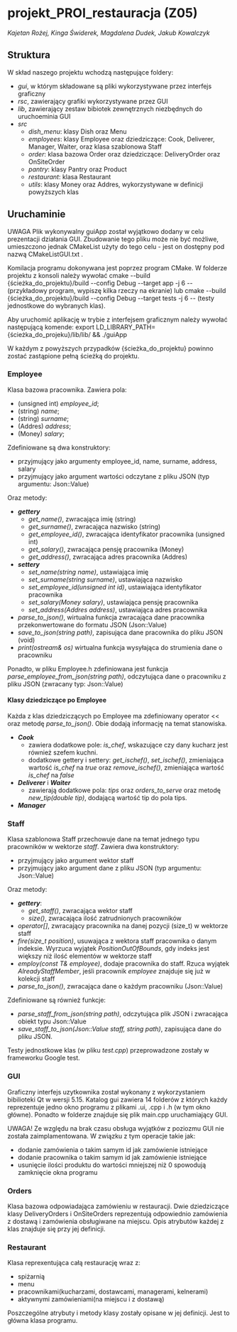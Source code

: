 # projekt_PROI_restauracja (Z05)
*Kajetan Rożej, Kinga Świderek, Magdalena Dudek, Jakub Kowalczyk*

## Struktura
W skład naszego projektu wchodzą następujące foldery:
- *gui*, w którym składowane są pliki wykorzystywane przez interfejs graficzny
- *rsc*, zawierający grafiki wykorzystywane przez GUI
- *lib*, zawierający zestaw bibiotek zewnętrznych niezbędnych do uruchoeminia GUI
- *src*
    - *dish_menu*: klasy Dish oraz Menu
    - *employees*: klasy Employee oraz dziedziczące: Cook, Deliverer, Manager, Waiter, oraz klasa szablonowa Staff
    - *order*: klasa bazowa Order oraz dziedziczące: DeliveryOrder oraz OnSiteOrder
    - *pantry*: klasy Pantry oraz Product
    - *restaurant*: klasa Restaurant
    - *utils*: klasy Money oraz Addres, wykorzystywane w definicji powyższych klas

## Uruchaminie

UWAGA Plik wykonywalny guiApp został wyjątkowo dodany w celu prezentacji działania GUI.
Zbudowanie tego pliku może nie być możliwe, umieszczono jednak CMakeList użyty do tego celu - jest on dostępny pod nazwą CMakeListGUI.txt .

Komilacja programu dokonywana jest poprzez program CMake. W folderze projektu z konsoli należy wywołać
cmake --build {ścieżka_do_projektu}/build --config Debug --target app -j 6 --
(przykładowy program, wypiszę kilka rzeczy na ekranie)
lub
cmake --build {ścieżka_do_projektu}/build --config Debug --target tests -j 6 --
(testy jednostkowe do wybranych klas).

Aby uruchomić aplikację w trybie z interfejsem graficznym należy wywołać następującą komende:
export LD_LIBRARY_PATH={ścieżka_do_projeku}/lib/lib/ && ./guiApp

W każdym z powyższych przypadków {ścieżka_do_projektu} powinno zostać zastąpione pełną ścieżką do projektu.



### Employee
Klasa bazowa pracownika. Zawiera pola:
- (unsigned int) *employee_id*;
- (string) *name*;
- (string) *surname*;
- (Addres) *address*;
- (Money) *salary*;

Zdefiniowane są dwa konstruktory:
- przyjmujący jako argumenty employee_id, name, surname, address, salary
- przyjmujący jako argument wartości odczytane z pliku JSON (typ argumentu: Json::Value)

Oraz metody:
- ***gettery***
    - *get_name()*, zwracająca imię (string)
    - *get_surname()*, zwracająca nazwisko (string)
    - *get_employee_id()*, zwracająca identyfikator pracownika (unsigned int)
    - *get_salary()*, zwracająca pensję pracownika (Money)
    - *get_address()*, zwracająca adres pracownika (Addres)
- ***settery***
    - *set_name(string name)*, ustawiająca imię
    - *set_surname(string surname)*, ustawiająca nazwisko
    - *set_employee_id(unsigned int id)*, ustawiająca identyfikator pracownika
    - *set_salary(Money salary)*, ustawiająca pensję pracownika
    - *set_address(Addres address)*, ustawiająca adres pracownika
- *parse_to_json()*, wirtualna funkcja zwracająca dane pracownika przekonwertowane do formatu JSON (Json::Value)
- *save_to_json(string path)*, zapisująca dane pracownika do pliku JSON (void)
- *print(ostream& os)* wirtualna funkcja wysyłająca do strumienia dane o pracowniku

Ponadto, w pliku Employee.h zdefiniowana jest funkcja *parse_employee_from_json(string path)*, odczytująca dane o pracowniku z pliku JSON (zwracany typ: Json::Value)

#### Klasy dziedziczące po Employee
Każda z klas dziedziczących po Employee ma zdefiniowany operator << oraz metodę *parse_to_json()*. Obie dodają informację na temat stanowiska.
- ***Cook***
    - zawiera dodatkowe pole: *is_chef*, wskazujące czy dany kucharz jest również szefem kuchni.
    - dodatkowe gettery i settery: *get_ischef()*, *set_ischef()*, zmieniająca wartość *is_chef* na *true* oraz *remove_ischef()*, zmieniająca wartość *is_chef* na *false*
- ***Deliverer*** i ***Waiter***
    - zawierają dodatkowe pola: *tips* oraz *orders_to_serve* oraz metodę *new_tip(double tip)*, dodającą wartość tip do pola tips.
- ***Manager***

### Staff
Klasa szablonowa Staff przechowuje dane na temat jednego typu pracowników w wektorze *staff*.
Zawiera dwa konstruktory:
- przyjmujący jako argument wektor staff
- przyjmujący jako argument dane z pliku JSON (typ argumentu: Json::Value)

Oraz metody:
- ***gettery***:
    - *get_staff()*, zwracająca wektor staff
    - *size()*, zwracająca ilość zatrudnionych pracowników
- *operator[]*, zwracający pracownika na danej pozycji (size_t) w wektorze staff
- *fire(size_t position)*, usuwająca z wektora staff pracownika o danym indeksie. Wyrzuca wyjątek *PositionOutOfBounds*, gdy indeks jest większy niż ilość elementów w wektorze staff
- *employ(const T& employee)*, dodaje pracownika do staff. Rzuca wyjątek *AlreadyStaffMember*, jeśli pracownik *employee* znajduje się już w kolekcji staff
- *parse_to_json()*, zwracająca dane o każdym pracowniku (Json::Value)

Zdefiniowane są również funkcje:
- *parse_staff_from_json(string path)*, odczytująca plik JSON i zwracająca obiekt typu Json::Value
- *save_staff_to_json(Json::Value staff, string path)*, zapisująca dane do pliku JSON.


Testy jednostkowe klas (w pliku *test.cpp*) przeprowadzone zostały w frameworku Google test.


### GUI
Graficzny interfejs uzytkownika został wykonany z wykorzystaniem bibilioteki Qt w wersji 5.15. Katalog gui zawiera 14 folderów z których każdy reprezentuje jedno okno
programu z plikami .ui, .cpp i .h (w tym okno główne). Ponadto w folderze znajduje się plik main.cpp uruchamiający GUI.

UWAGA! Ze względu na brak czasu obsługa wyjątków z poziozmu GUI nie została zaimplamentowana. W związku z tym operacje takie jak:
- dodanie zamówienia o takim samym id jak zamówienie istniejące
- dodanie pracownika o takim samym id jak zamówienie istniejące
- usunięcie ilości produktu do wartości mniejszej niż 0
spowodują zamknięcie okna programu

### Orders
Klasa bazowa odpowiadająca zamówieniu w restauracji. Dwie dziedziczące klasy DeliveryOrders i OnSiteOrders reprezentują odpowiednio zamówienia z dostawą i zamówienia
obsługiwane na miejscu. Opis atrybutów każdej z klas znajduje się przy jej definicji.

### Restaurant
Klasa reprexentująca całą restaurację wraz z:
- spiżarnią
- menu
- pracownikami(kucharzami, dostawcami, managerami, kelnerami)
- aktywnymi zamówieniami(na miejscu i z dostawą)

Poszczególne atrybuty i metody klasy zostały opisane w jej definicji. Jest to główna klasa programu.